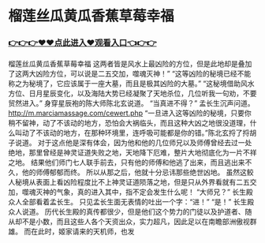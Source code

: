 # 榴莲丝瓜黄瓜香蕉草莓幸福

### <a href="https://github.com/xinfue/dunp/issues/2">👉👉👉♥♥点此进入♥观看入口👈👉👉</a>

榴莲丝瓜黄瓜香蕉草莓幸福
 这两者皆是风水上最凶险的方位，但是此地却是叠加了这两大凶险方位，可以说是二五交加，噬魂灭神！”
    “这等凶险的秘境已经不能称之为秘境了，它应该属于一座大墓，而且是极其凶险的大墓。”
    “这秘境借助风水方位、日月星辰变化，以及海陆大势已经凝聚了天地杀位，几位听我一句劝，不要贸然进入。”
    身穿星辰袍的陈大师陈北玄说道。
    “当真进不得？”
    孟长生沉声问道。
    http://m.marciamassage.com/cewert.php
    “一旦进入这等凶险的秘境，只要你稍不留神，动了不该动的地方，恐怕会大祸临头，而且这种大凶之地很没道理，什么叫动了不该动的地方，在那种环境里，连呼吸可能都是你的错。”陈北玄捋了捋胡子说道。
    对于这点他是深有体会，因为他和他的几位师兄以及师傅曾经去过一处绝地，那里曾经是神灵证道失败之地，天地降下厄难，整片大地彻底化为一片不祥之地。
    结果他们师门七人联手前去，只有他的师傅和他逃了出来，而且逃出来不久，他的师傅郁郁而终。
    所以从那之后，他就十分忌讳那些绝世凶地。
    虽然这鲛人秘境从表面上看凶险程度比不上神灵证道陨落之地，但是只从外界看就有二五交加，噬魂灭神的气象，真的进入其中，指不定会发生什么呢！
    “大师兄？”
    长生殿众人全部看着孟长生。
    只见孟长生面无表情的吐出一个字：“进！”
    “是！”
    长生殿众人说道。
    历代长生殿的真传都很少，但是他们这个势力的门徒以及护道者、随从却不是小数，而且这些人各个天资出众，实力超凡，因此足以在南瞻部洲傲视群雄。
    而在此时，姬家请来的天机师，也发
